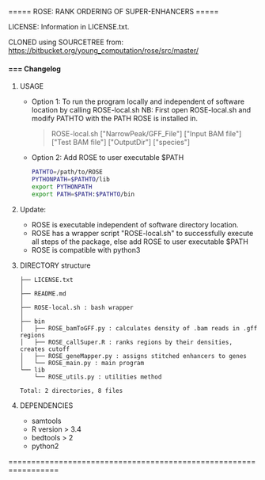 ===== ROSE: RANK ORDERING OF SUPER-ENHANCERS =====

LICENSE: Information in LICENSE.txt. 

CLONED using SOURCETREE from: https://bitbucket.org/young_computation/rose/src/master/


#### === Changelog
1. USAGE

	- Option 1: To run the program locally and independent of software location by calling ROSE-local.sh
		NB: First open ROSE-local.sh and modify PATHTO with the PATH ROSE is installed in.
		> ROSE-local.sh ["NarrowPeak/GFF_File"] ["Input BAM file"] ["Test BAM file"] ["OutputDir"] ["species"]

	- Option 2: Add ROSE to user executable $PATH
		```bash
		PATHTO=/path/to/ROSE
		PYTHONPATH=$PATHTO/lib
		export PYTHONPATH
		export PATH=$PATH:$PATHTO/bin
		```

1. Update: 

	* ROSE is executable independent of software directory location.
	* ROSE has a wrapper script "ROSE-local.sh" to successfully execute all steps of the package, else add ROSE to user executable $PATH
	* ROSE is compatible with python3

1. DIRECTORY structure
	```
	├── LICENSE.txt
	│
	├── README.md
	│
	├── ROSE-local.sh : bash wrapper
	│
	├── bin
	│   ├── ROSE_bamToGFF.py : calculates density of .bam reads in .gff regions
	│   ├── ROSE_callSuper.R : ranks regions by their densities, creates cutoff
	│   ├── ROSE_geneMapper.py : assigns stitched enhancers to genes
	│   └── ROSE_main.py : main program
	└── lib
	    └── ROSE_utils.py : utilities method

	Total: 2 directories, 8 files
	```
1. DEPENDENCIES

	* samtools
	* R version > 3.4
	* bedtools > 2
	* python2

=================================================================

